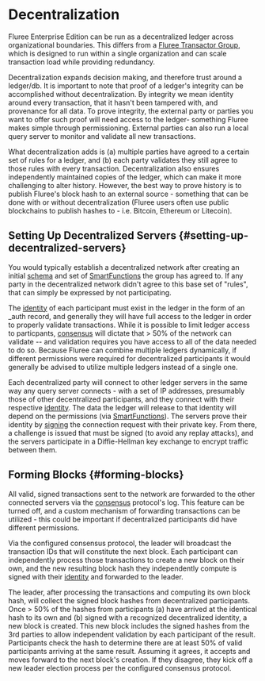 # Decentralization

Fluree Enterprise Edition can be run as a decentralized ledger across organizational
boundaries. This differs from a [Fluree Transactor Group](./transactor_group.md),
which is designed to run within a single organization and can scale transaction load
while providing redundancy.

Decentralization expands decision making, and therefore trust around a ledger/db.
It is important to note that proof of a ledger's integrity can be accomplished without
decentralization. By integrity we mean identity around every transaction, that it
hasn't been tampered with, and provenance for all data. To prove integrity, the
external party or parties you want to offer such proof will need access to the
ledger- something Fluree makes simple through permissioning. External parties can
also run a local query server to monitor and validate all new transactions.

What decentralization adds is (a) multiple parties have agreed to a certain set
of rules for a ledger, and (b) each party validates they still agree to those rules
with every transaction. Decentralization also ensures independently maintained copies
of the ledger, which can make it more challenging to alter history. However, the
best way to prove history is to publish Fluree's block hash to an external
source - something that can be done with or without decentralization (Fluree users
often use public blockchains to publish hashes to - i.e. Bitcoin, Ethereum or
Litecoin).

## Setting Up Decentralized Servers {#setting-up-decentralized-servers}

You would typically establish a decentralized network after creating an initial
[schema](/overview/schema/overview.md) and set of [SmartFunctions](/concepts/smart-functions/smartfunctions.md)
the group has agreed to. If any party in the decentralized network didn't agree
to this base set of "rules", that can simply be expressed by not participating.

The [identity](/concepts/identity/auth_records.md) of each participant must exist in
the ledger in the form of an _auth record, and generally they will have full access
to the ledger in order to properly validate transactions. While it is possible to
limit ledger access to particpants, [consensus](/concepts/infrastructure/consensus_algorithms.md)
will dictate that > 50% of the network can validate -- and validation requires you
have access to all of the data needed to do so. Because Fluree can combine multiple
ledgers dynamically, if different permissions were required for decentralized participants
it would generally be advised to utilize multiple ledgers instead of a single one.

Each decentralized party will connect to other ledger servers in the same way any
query server connects - with a set of IP addresses, presumably those of other decentralized
participants, and they connect with their respective [identity](/concepts/identity/auth_records.md).
The data the ledger will release to that identity will depend on the permissions
(via [SmartFunctions](/concepts/smart-functions/smartfunctions.md)). The servers prove
their identity by [signing](/concepts/identity/signatures.md) the connection request
with their private key. From there, a challenge is issued that must be signed
(to avoid any replay attacks), and the servers participate in a Diffie-Hellman key
exchange to encrypt traffic between them.

## Forming Blocks {#forming-blocks}

All valid, signed transactions sent to the network are forwarded to the other connected
servers via the [consensus](/concepts/infrastructure/consensus_algorithms.md) protocol's
log. This feature can be turned off, and a custom mechanism of forwarding transactions
can be utilized - this could be important if decentralized participants did have
different permissions.

Via the configured consensus protocol, the leader will broadcast the transaction
IDs that will constitute the next block. Each participant can independently process
those transactions to create a new block on their own, and the new resulting block
hash they independently compute is signed with their
[identity](/concepts/identity/auth_records.md) and forwarded to the leader.

The leader, after processing the transactions and computing its own block hash,
will collect the signed block hashes from decentralized participants. Once > 50%
of the hashes from participants (a) have arrived at the identical hash to its own
and (b) signed with a recognized decentralized identity, a new block is created.
This new block includes the signed hashes from the 3rd parties to allow independent
validation by each participant of the result. Participants check the hash to determine
there are at least 50% of valid participants arriving at the same result. Assuming
it agrees, it accepts and moves forward to the next block's creation. If they disagree,
they kick off a new leader election process per the configured consensus protocol.
